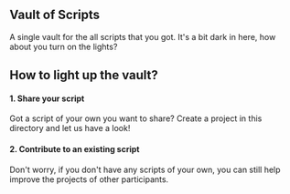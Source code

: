 ## Vault of Scripts 
A single vault for the all scripts that you got. It's a bit dark in here, how about you turn on the lights? 

## How to light up the vault? 
#### 1. Share your script
Got a script of your own you want to share? Create a project in this directory and let us have a look!
#### 2. Contribute to an existing script
Don't worry, if you don't have any scripts of your own, you can still help improve the projects of other participants.
